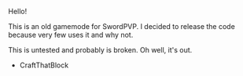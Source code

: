 Hello!

This is an old gamemode for SwordPVP. I decided to release the code because very few uses it and why not.

This is untested and probably is broken. Oh well, it's out.

- CraftThatBlock
